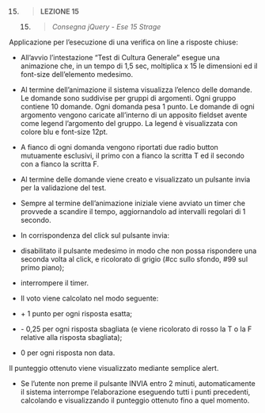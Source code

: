 15. > **LEZIONE 15**
     15. > *Consegna jQuery - Ese 15 Strage*

Applicazione per l’esecuzione di una verifica on line a risposte chiuse:
- All’avvio l’intestazione “Test di Cultura Generale” esegue una animazione che, in un tempo di 1,5
sec, moltiplica x 15 le dimensioni ed il font-size dell’elemento medesimo.
- Al termine dell’animazione il sistema visualizza l’elenco delle domande.
Le domande sono suddivise per gruppi di argomenti.
Ogni gruppo contiene 10 domande. Ogni domanda pesa 1 punto.
Le domande di ogni argomento vengono caricate all’interno di un apposito fieldset avente come
legend l’argomento del gruppo. La legend è visualizzata con colore blu e font-size 12pt.
- A fianco di ogni domanda vengono riportati due radio button mutuamente esclusivi, il primo con a
fianco la scritta T ed il secondo con a fianco la scritta F.
- Al termine delle domande viene creato e visualizzato un pulsante invia per la validazione del test.
- Sempre al termine dell’animazione iniziale viene avviato un timer che provvede a scandire il tempo,
aggiornandolo ad intervalli regolari di 1 secondo.

- In corrispondenza del click sul pulsante invia:
- disabilitato il pulsante medesimo in modo che non possa rispondere una seconda volta al click, e ricolorato di grigio (#cc sullo sfondo, #99 sul primo piano);
- interrompere il timer.

- Il voto viene calcolato nel modo seguente:
- \+ 1 punto per ogni risposta esatta;
- \- 0,25 per ogni risposta sbagliata (e viene ricolorato di rosso la T o la F relative alla risposta
sbagliata);
- 0 per ogni risposta non data.

Il punteggio ottenuto viene visualizzato mediante semplice alert.
- Se l’utente non preme il pulsante INVIA entro 2 minuti, automaticamente il sistema interrompe
l’elaborazione eseguendo tutti i punti precedenti, calcolando e visualizzando il punteggio ottenuto
fino a quel momento.
